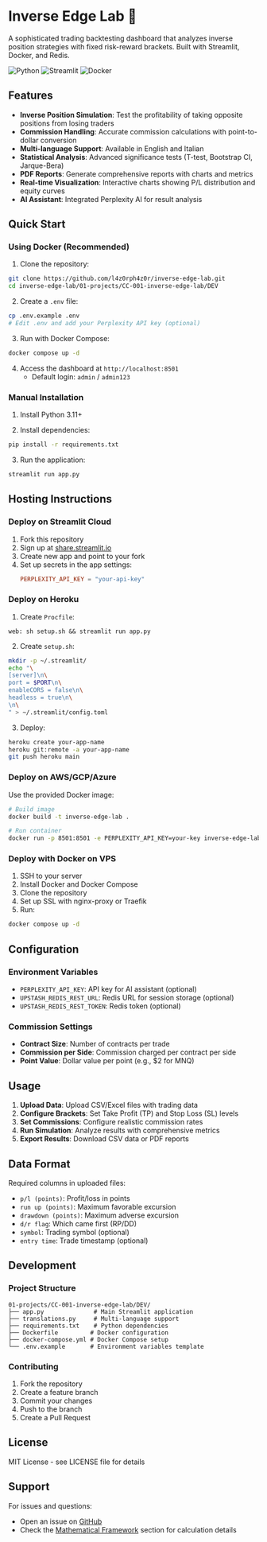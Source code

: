 # Inverse Edge Lab 🔄

A sophisticated trading backtesting dashboard that analyzes inverse position strategies with fixed risk-reward brackets. Built with Streamlit, Docker, and Redis.

![Python](https://img.shields.io/badge/python-3.11-blue)
![Streamlit](https://img.shields.io/badge/streamlit-1.29.0-red)
![Docker](https://img.shields.io/badge/docker-ready-blue)

## Features

- **Inverse Position Simulation**: Test the profitability of taking opposite positions from losing traders
- **Commission Handling**: Accurate commission calculations with point-to-dollar conversion
- **Multi-language Support**: Available in English and Italian
- **Statistical Analysis**: Advanced significance tests (T-test, Bootstrap CI, Jarque-Bera)
- **PDF Reports**: Generate comprehensive reports with charts and metrics
- **Real-time Visualization**: Interactive charts showing P/L distribution and equity curves
- **AI Assistant**: Integrated Perplexity AI for result analysis

## Quick Start

### Using Docker (Recommended)

1. Clone the repository:
```bash
git clone https://github.com/l4z0rph4z0r/inverse-edge-lab.git
cd inverse-edge-lab/01-projects/CC-001-inverse-edge-lab/DEV
```

2. Create a `.env` file:
```bash
cp .env.example .env
# Edit .env and add your Perplexity API key (optional)
```

3. Run with Docker Compose:
```bash
docker compose up -d
```

4. Access the dashboard at `http://localhost:8501`
   - Default login: `admin` / `admin123`

### Manual Installation

1. Install Python 3.11+

2. Install dependencies:
```bash
pip install -r requirements.txt
```

3. Run the application:
```bash
streamlit run app.py
```

## Hosting Instructions

### Deploy on Streamlit Cloud

1. Fork this repository
2. Sign up at [share.streamlit.io](https://share.streamlit.io)
3. Create new app and point to your fork
4. Set up secrets in the app settings:
   ```toml
   PERPLEXITY_API_KEY = "your-api-key"
   ```

### Deploy on Heroku

1. Create `Procfile`:
```
web: sh setup.sh && streamlit run app.py
```

2. Create `setup.sh`:
```bash
mkdir -p ~/.streamlit/
echo "\
[server]\n\
port = $PORT\n\
enableCORS = false\n\
headless = true\n\
\n\
" > ~/.streamlit/config.toml
```

3. Deploy:
```bash
heroku create your-app-name
heroku git:remote -a your-app-name
git push heroku main
```

### Deploy on AWS/GCP/Azure

Use the provided Docker image:

```bash
# Build image
docker build -t inverse-edge-lab .

# Run container
docker run -p 8501:8501 -e PERPLEXITY_API_KEY=your-key inverse-edge-lab
```

### Deploy with Docker on VPS

1. SSH to your server
2. Install Docker and Docker Compose
3. Clone the repository
4. Set up SSL with nginx-proxy or Traefik
5. Run:
```bash
docker compose up -d
```

## Configuration

### Environment Variables

- `PERPLEXITY_API_KEY`: API key for AI assistant (optional)
- `UPSTASH_REDIS_REST_URL`: Redis URL for session storage (optional)
- `UPSTASH_REDIS_REST_TOKEN`: Redis token (optional)

### Commission Settings

- **Contract Size**: Number of contracts per trade
- **Commission per Side**: Commission charged per contract per side
- **Point Value**: Dollar value per point (e.g., $2 for MNQ)

## Usage

1. **Upload Data**: Upload CSV/Excel files with trading data
2. **Configure Brackets**: Set Take Profit (TP) and Stop Loss (SL) levels
3. **Set Commissions**: Configure realistic commission rates
4. **Run Simulation**: Analyze results with comprehensive metrics
5. **Export Results**: Download CSV data or PDF reports

## Data Format

Required columns in uploaded files:
- `p/l (points)`: Profit/loss in points
- `run up (points)`: Maximum favorable excursion
- `drawdown (points)`: Maximum adverse excursion
- `d/r flag`: Which came first (RP/DD)
- `symbol`: Trading symbol (optional)
- `entry time`: Trade timestamp (optional)

## Development

### Project Structure
```
01-projects/CC-001-inverse-edge-lab/DEV/
├── app.py              # Main Streamlit application
├── translations.py     # Multi-language support
├── requirements.txt    # Python dependencies
├── Dockerfile         # Docker configuration
├── docker-compose.yml # Docker Compose setup
└── .env.example       # Environment variables template
```

### Contributing

1. Fork the repository
2. Create a feature branch
3. Commit your changes
4. Push to the branch
5. Create a Pull Request

## License

MIT License - see LICENSE file for details

## Support

For issues and questions:
- Open an issue on [GitHub](https://github.com/l4z0rph4z0r/inverse-edge-lab/issues)
- Check the [Mathematical Framework](https://github.com/l4z0rph4z0r/inverse-edge-lab#mathematical-framework) section for calculation details